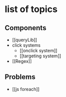 # list of topics
## Components
- [[queryLib]]
- click systems
	- [[onclick system]]
	- [[targeting system]]
- [[Regex]]

## Problems
- [[js foreach]]

